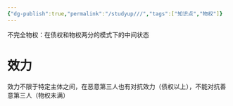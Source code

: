 ```yaml
---
{"dg-publish":true,"permalink":"/studyup///","tags":["知识点","物权"]}
---
```


不完全物权：在债权和物权两分的模式下的中间状态
# 效力
效力不限于特定主体之间，在恶意第三人也有对抗效力（债权以上），不能对抗善意第三人（物权未满）